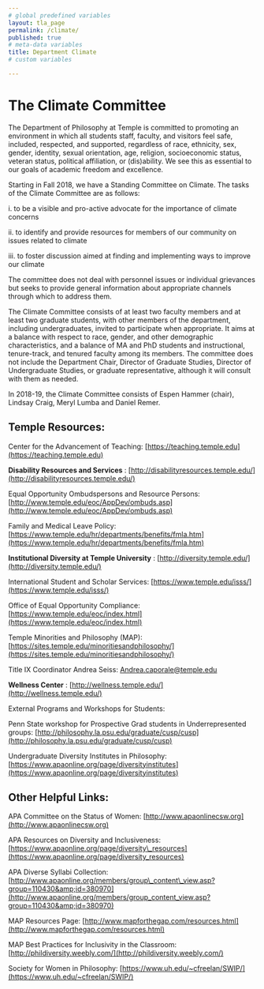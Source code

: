 ```yaml
---
# global predefined variables
layout: tla_page
permalink: /climate/
published: true
# meta-data variables
title: Department Climate
# custom variables

---
```

# The Climate Committee

The Department of Philosophy at Temple is committed to promoting an environment in which all students staff, faculty, and visitors feel safe, included, respected, and supported, regardless of race, ethnicity, sex, gender, identity, sexual orientation, age, religion, socioeconomic status, veteran status, political affiliation, or (dis)ability. We see this as essential to our goals of academic freedom and excellence.

Starting in Fall 2018, we have a Standing Committee on Climate. The tasks of the Climate Committee are as follows:

i.   to be a visible and pro-active advocate for the importance of climate concerns

ii.  to identify and provide resources for members of our community on issues related to climate

iii. to foster discussion aimed at finding and implementing ways to improve our climate

The committee does not deal with personnel issues or individual grievances but seeks to provide general information about appropriate channels through which to address them.

The Climate Committee consists of at least two faculty members and at least two graduate students, with other members of the department, including undergraduates, invited to participate when appropriate. It aims at a balance with respect to race, gender, and other demographic characteristics, and a balance of MA and PhD students and instructional, tenure-track, and tenured faculty among its members. The committee does not include the Department Chair, Director of Graduate Studies, Director of Undergraduate Studies, or graduate representative, although it will consult with them as needed.

In 2018-19, the Climate Committee consists of Espen Hammer (chair), Lindsay Craig, Meryl Lumba and Daniel Remer.

## Temple Resources:

Center for the Advancement of Teaching: [https://teaching.temple.edu](https://teaching.temple.edu)

**Disability Resources and Services** : [http://disabilityresources.temple.edu/](http://disabilityresources.temple.edu/)

Equal Opportunity Ombudspersons and Resource Persons: [http://www.temple.edu/eoc/AppDev/ombuds.asp](http://www.temple.edu/eoc/AppDev/ombuds.asp)

Family and Medical Leave Policy: [https://www.temple.edu/hr/departments/benefits/fmla.htm](https://www.temple.edu/hr/departments/benefits/fmla.htm)

**Institutional Diversity at Temple University** : [http://diversity.temple.edu/](http://diversity.temple.edu/)

International Student and Scholar Services: [https://www.temple.edu/isss/](https://www.temple.edu/isss/)

Office of Equal Opportunity Compliance: [https://www.temple.edu/eoc/index.html](https://www.temple.edu/eoc/index.html)

Temple Minorities and Philosophy (MAP): [https://sites.temple.edu/minoritiesandphilosophy/](https://sites.temple.edu/minoritiesandphilosophy/)

Title IX Coordinator Andrea Seiss: [Andrea.caporale@temple.edu](mailto:Andrea.caporale@temple.edu)

**Wellness Center** : [http://wellness.temple.edu/](http://wellness.temple.edu/)

External Programs and Workshops for Students:

Penn State workshop for Prospective Grad students in Underrepresented groups: [http://philosophy.la.psu.edu/graduate/cusp/cusp](http://philosophy.la.psu.edu/graduate/cusp/cusp)

Undergraduate Diversity Institutes in Philosophy: [https://www.apaonline.org/page/diversityinstitutes](https://www.apaonline.org/page/diversityinstitutes)

## Other Helpful Links:

APA Committee on the Status of Women: [http://www.apaonlinecsw.org](http://www.apaonlinecsw.org)

APA Resources on Diversity and Inclusiveness: [https://www.apaonline.org/page/diversity\_resources](https://www.apaonline.org/page/diversity_resources)

APA Diverse Syllabi Collection: [http://www.apaonline.org/members/group\_content\_view.asp?group=110430&amp;id=380970](http://www.apaonline.org/members/group_content_view.asp?group=110430&amp;id=380970)

MAP Resources Page: [http://www.mapforthegap.com/resources.html](http://www.mapforthegap.com/resources.html)

MAP Best Practices for Inclusivity in the Classroom: [http://phildiversity.weebly.com/](http://phildiversity.weebly.com/)

Society for Women in Philosophy: [https://www.uh.edu/~cfreelan/SWIP/](https://www.uh.edu/~cfreelan/SWIP/)
